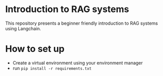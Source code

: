 # Introduction to RAG systems
This repository presents a beginner friendly introduction to RAG systems using Langchain.

# How to set up
*   Create a virtual environment using your environment manager
*   run `pip install -r requirements.txt`
